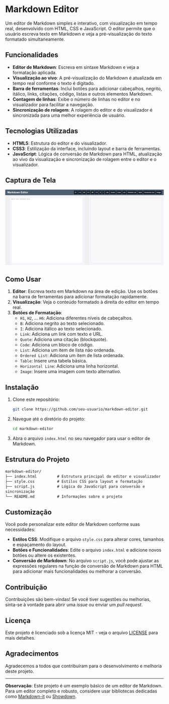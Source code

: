 # Markdown Editor

Um editor de Markdown simples e interativo, com visualização em tempo real, desenvolvido com HTML, CSS e JavaScript. O editor permite que o usuário escreva texto em Markdown e veja a pré-visualização do texto formatado simultaneamente.

## Funcionalidades

- **Editor de Markdown**: Escreva em sintaxe Markdown e veja a formatação aplicada.
- **Visualização ao vivo**: A pré-visualização do Markdown é atualizada em tempo real conforme o texto é digitado.
- **Barra de ferramentas**: Inclui botões para adicionar cabeçalhos, negrito, itálico, links, citações, código, listas e outros elementos Markdown.
- **Contagem de linhas**: Exibe o número de linhas no editor e no visualizador para facilitar a navegação.
- **Sincronização de rolagem**: A rolagem do editor e do visualizador é sincronizada para uma melhor experiência de usuário.

## Tecnologias Utilizadas

- **HTML5**: Estrutura do editor e do visualizador.
- **CSS3**: Estilização da interface, incluindo layout e barra de ferramentas.
- **JavaScript**: Lógica de conversão de Markdown para HTML, atualização ao vivo da visualização e sincronização de rolagem entre o editor e o visualizador.

## Captura de Tela

![Markdown Editor Screenshot](screenshot.png)

## Como Usar

1. **Editor**: Escreva texto em Markdown na área de edição. Use os botões na barra de ferramentas para adicionar formatação rapidamente.
2. **Visualização**: Veja o conteúdo formatado à direita do editor em tempo real.
3. **Botões de Formatação**:
   - `H1`, `H2`, ... `H6`: Adiciona diferentes níveis de cabeçalhos.
   - `B`: Adiciona negrito ao texto selecionado.
   - `I`: Adiciona itálico ao texto selecionado.
   - `Link`: Adiciona um link com texto e URL.
   - `Quote`: Adiciona uma citação (blockquote).
   - `Code`: Adiciona um bloco de código.
   - `List`: Adiciona um item de lista não ordenada.
   - `Ordered List`: Adiciona um item de lista ordenada.
   - `Table`: Insere uma tabela básica.
   - `Horizontal Line`: Adiciona uma linha horizontal.
   - `Image`: Insere uma imagem com texto alternativo.

## Instalação

1. Clone este repositório:
   ```bash
   git clone https://github.com/seu-usuario/markdown-editor.git
   ```
2. Navegue até o diretório do projeto:
   ```bash
   cd markdown-editor
   ```
3. Abra o arquivo `index.html` no seu navegador para usar o editor de Markdown.

## Estrutura do Projeto

```plaintext
markdown-editor/
├── index.html         # Estrutura principal do editor e visualizador
├── style.css          # Estilos CSS para layout e formatação
├── script.js          # Lógica do JavaScript para conversão e sincronização
└── README.md          # Informações sobre o projeto
```

## Customização

Você pode personalizar este editor de Markdown conforme suas necessidades:

- **Estilos CSS**: Modifique o arquivo `style.css` para alterar cores, tamanhos e espaçamento do layout.
- **Botões e Funcionalidades**: Edite o arquivo `index.html` e adicione novos botões ou altere os existentes.
- **Conversão de Markdown**: No arquivo `script.js`, você pode ajustar as expressões regulares na função de conversão de Markdown para HTML para adicionar mais funcionalidades ou melhorar a conversão.

## Contribuição

Contribuições são bem-vindas! Se você tiver sugestões ou melhorias, sinta-se à vontade para abrir uma *issue* ou enviar um *pull request*.

## Licença

Este projeto é licenciado sob a licença MIT - veja o arquivo [LICENSE](LICENSE) para mais detalhes.

## Agradecimentos

Agradecemos a todos que contribuíram para o desenvolvimento e melhoria deste projeto.

---

**Observação**: Este projeto é um exemplo básico de um editor de Markdown. Para um editor completo e robusto, considere usar bibliotecas dedicadas como [Markdown-it](https://github.com/markdown-it/markdown-it) ou [Showdown](https://github.com/showdownjs/showdown).
